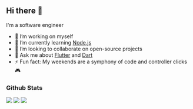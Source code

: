 ## Hi there 👋

I'm a software engineer

- 🔭 I’m working on myself
- 🌱 I’m currently learning [Node.js](https://nodejs.org/)
- 👯 I’m looking to collaborate on open-source projects
- 💬 Ask me about [Flutter](https://flutter.dev) and [Dart](https://dart.dev)
- ⚡ Fun fact: My weekends are a symphony of code and controller clicks 🎮

### Github Stats

<img src="https://github-readme-stats.vercel.app/api?username=abhakhand&&show_icons=true&theme=tokyonight&line_height=35&count_private=true">
<img src="https://streak-stats.demolab.com/?user=abhakhand)](https://git.io/streak-stats)">
<img src="https://github-readme-stats.vercel.app/api/top-langs/?username=abhakhand&hide=css,html&theme=tokyonight&layout=compact">
